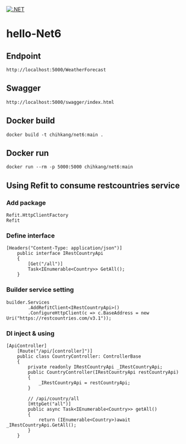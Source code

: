 [![.NET](https://github.com/chihkang/hello-Net6/actions/workflows/dotnet.yml/badge.svg?branch=main)](https://github.com/chihkang/hello-Net6/actions/workflows/dotnet.yml)

# hello-Net6

## Endpoint

```
http://localhost:5000/WeatherForecast
```

## Swagger

```
http://localhost:5000/swagger/index.html
```

## Docker build

```
docker build -t chihkang/net6:main .
```

## Docker run

```
docker run --rm -p 5000:5000 chihkang/net6:main
```

## Using Refit to consume restcountries service

### Add package

```
Refit.HttpClientFactory
Refit
```

### Define interface

```
[Headers("Content-Type: application/json")]
    public interface IRestCountryApi
    {
        [Get("/all")]
        Task<IEnumerable<Country>> GetAll();
    }
```

### Builder service setting

```
builder.Services
        .AddRefitClient<IRestCountryApi>()
        .ConfigureHttpClient(c => c.BaseAddress = new Uri("https://restcountries.com/v3.1"));
```

### DI inject & using

```
[ApiController]
    [Route("/api/[controller]")]
    public class CountryController: ControllerBase
    {
        private readonly IRestCountryApi _IRestCountryApi;
        public CountryController(IRestCountryApi restCountryApi)
        {
            _IRestCountryApi = restCountryApi;
        }

        // /api/country/all
        [HttpGet("all")]        
        public async Task<IEnumerable<Country>> getAll()
        {
            return (IEnumerable<Country>)await _IRestCountryApi.GetAll();
        }
    }
```
